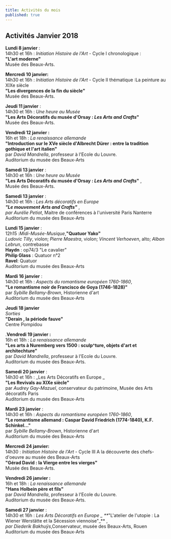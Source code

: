 ```yaml
---
title: Activités du mois
published: true
---
```


 





## Activités Janvier 2018


**Lundi 8 janvier** :  
14h30 et 16h : _Initiation Histoire de l'Art_  - Cycle I chronologique :  
**"L'art moderne"**   
Musée des Beaux-Arts. 

**Mercredi 10 janvier:**  
14h30 et 16h : _Initiation Histoire de l'Art_  - Cycle II thématique :La peinture au XIXe siècle   
**"Les divergences de la fin du siècle"**   
Musée des Beaux-Arts.

**Jeudi 11 janvier** :  
14h30 et 16h : _Une heure au Musée_   
**"Les Arts Décoratifs du musée d'Orsay : _Les Arts and Crafts_"**   
Musée des Beaux-Arts.

**Vendredi 12 janvier :**  
16h et 18h : _La renaissance allemande_   
**"Introduction sur le XVe siècle d'Albrecht Dürer : entre la tradition gothique et l'art italien"**  
par _David Mandrella_, professeur à l'Ecole du Louvre.  
Auditorium du musée des Beaux-Arts

**Samedi 13 janvier** :  
14h30 et 16h : _Une heure au Musée_   
**"Les Arts Décoratifs du musée d'Orsay : _Les Arts and Crafts_"** ,  
Musée des Beaux-Arts.  

**Samedi 13 janvier** :  
14h30 et 16h : _Les Arts décoratifs en Europe_    
**_"Le mouvement Arts and Crafts"_** ,  
_par Aurélie Petiot_, Maitre de conférences à l'université Paris Nanterre   
Auditorium du musée des Beaux-Arts

**Lundi 15 janvier** :  
12h15 :_Midi-Musée-Musique_,**"Quatuor Yako"**  
_Ludovic Tilly_, violon; _Pierre Maestra_, violon; _Vincent Verhoeven_, alto; _Alban Lebrun_, contrebasse  
**Haydn** : op74/3 "Le cavalier"  
**Philip Glass** : Quatuor n°2  
**Ravel**: Quatuor  
Auditorium du musée des Beaux-Arts

**Mardi 16 janvier** :  
14h30 et 16h : _Aspects du romantisme européen 1760-1860_,  
**"Le romantisme noir de Francisco de Goya (1746-1828)"**  
par _Sybille Bellamy-Brown_, Historienne d'art  
Auditorium du musée des Beaux-Arts

**Jeudi 18 janvier**  
_Sorties_  
**"Derain , la période fauve"**  
Centre Pompidou


.**Vendredi 19 janvier :**  
16h et 18h : _La renaissance allemande_   
**"Les arts à Nuremberg vers 1500 : sculp^ture, objets d'art et architechture"**  
par _David Mandrella_, professeur à l'Ecole du Louvre.  
Auditorium du musée des Beaux-Arts.

**Samedi 20 janvier** :  
14h30 et 16h : _Les Arts Décoratifs en Europe _    
**"Les Revivals au XIXe siècle"**   
par _Audrey Gay-Mazuel_, conservateur du patrimoine, Musée des Arts décoratifs Paris  
Auditorium du musée des Beaux-Arts

**Mardi 23 janvier** :  
14h30 et 16h : _Aspects du romantisme européen 1760-1860_,  
**"Le romantisme allemand : Caspar David Friedrich (1774-1840), K.F. Schinkel..."**  
par _Sybille Bellamy-Brown_, Historienne d'art  
Auditorium du musée des Beaux-Arts

**Mercredi 24 janvier:**  
14h30 : _Initiation Histoire de l'Art_ - Cycle III A la découverte des chefs-d'oeuvre au musée des Beaux-Arts  
**"Gérad David : la Vierge entre les vierges"**    
Musée des Beaux-Arts. 

**Vendredi 26 janvier :**  
16h et 18h : _La renaissance allemande_   
**"Hans Holbein père et fils"**  
par _David Mandrella_, professeur à l'Ecole du Louvre.  
Auditorium du musée des Beaux-Arts.

**Samedi 27 janvier** :  
14h30 et 16h : _Les Arts Décoratifs en Europe _   **_"L'atelier de l'utopie : La Wiener Werstätte et la  Sécession viennoise"_** ,  
_par Diederik Bakhuÿs_,Conservateur, musée des Beaux-Arts, Rouen    
Auditorium du musée des Beaux-Arts
